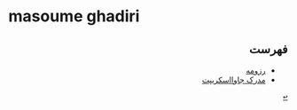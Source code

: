 # masoume ghadiri
<div dir="rtl">

## فهرست
- [رزومه](https://96masoumehghadiri.github.io/masoumehghadiri.github.io/)
- [مدرک جاوااسکریپت](https://github.com/96masoumehghadiri/PNU_3991_AR/blob/gh-pages/js-sololearn.jpg)
<a name="Assessment"></a>

[<kbd>↩</kbd>](#TOC)


